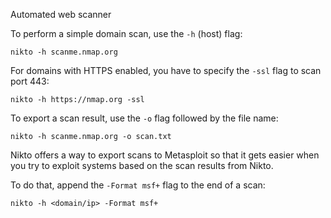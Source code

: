 Automated web scanner

To perform a simple domain scan, use the `-h` (host) flag:
```shell
nikto -h scanme.nmap.org
```

For domains with HTTPS enabled, you have to specify the `-ssl` flag to scan port 443:
```shell
nikto -h https://nmap.org -ssl
```

To export a scan result, use the `-o` flag followed by the file name:
```shell
nikto -h scanme.nmap.org -o scan.txt
```

Nikto offers a way to export scans to Metasploit so that it gets easier when you try to exploit systems based on the scan results from Nikto.

To do that, append the `-Format msf+` flag to the end of a scan:
```shell
nikto -h <domain/ip> -Format msf+
```

